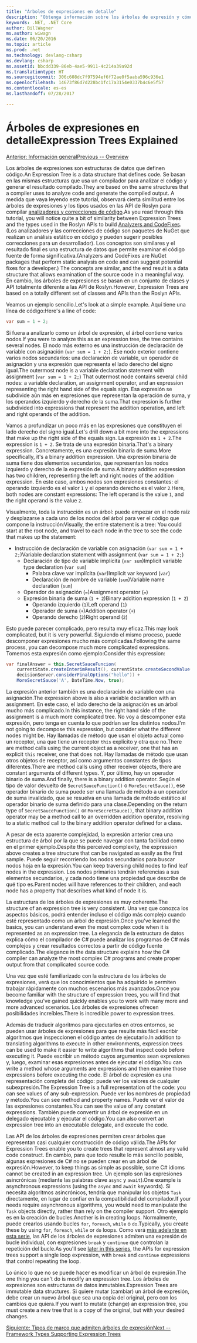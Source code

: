 ```yaml
---
title: "Árboles de expresiones en detalle"
description: "Obtenga información sobre los árboles de expresión y cómo son útiles en la traducción de algoritmos para la ejecución externa y la inspección de código antes de ejecutarlo."
keywords: .NET, .NET Core
author: BillWagner
ms.author: wiwagn
ms.date: 06/20/2016
ms.topic: article
ms.prod: .net
ms.technology: devlang-csharp
ms.devlang: csharp
ms.assetid: bbcdd339-86eb-4ae5-9911-4c214a39a92d
ms.translationtype: HT
ms.sourcegitcommit: 306c608dc7f97594ef6f72ae0f5aaba596c936e1
ms.openlocfilehash: 14673f86d7d228bc1fc17a3154e0337b4c6e5f57
ms.contentlocale: es-es
ms.lasthandoff: 07/28/2017

---
```


# <a name="expression-trees-explained"></a><span data-ttu-id="3596a-104">Árboles de expresiones en detalle</span><span class="sxs-lookup"><span data-stu-id="3596a-104">Expression Trees Explained</span></span>

[<span data-ttu-id="3596a-105">Anterior: Información general</span><span class="sxs-lookup"><span data-stu-id="3596a-105">Previous -- Overview</span></span>](expression-trees.md)

<span data-ttu-id="3596a-106">Los árboles de expresiones son estructuras de datos que definen código.</span><span class="sxs-lookup"><span data-stu-id="3596a-106">An Expression Tree is a data structure that defines code.</span></span> <span data-ttu-id="3596a-107">Se basan en las mismas estructuras que usa un compilador para analizar el código y generar el resultado compilado.</span><span class="sxs-lookup"><span data-stu-id="3596a-107">They are based on the same structures that a compiler uses to analyze code and generate the compiled output.</span></span> <span data-ttu-id="3596a-108">A medida que vaya leyendo este tutorial, observará cierta similitud entre los árboles de expresiones y los tipos usados en las API de Roslyn para compilar [analizadores y correcciones de código](https://github.com/dotnet/roslyn-analyzers).</span><span class="sxs-lookup"><span data-stu-id="3596a-108">As you read through this tutorial, you will notice quite a bit of similarity between Expression Trees and the types used in the Roslyn APIs to build [Analyzers and CodeFixes](https://github.com/dotnet/roslyn-analyzers).</span></span>
<span data-ttu-id="3596a-109">(Los analizadores y las correcciones de código son paquetes de NuGet que realizan un análisis estático en código y pueden sugerir posibles correcciones para un desarrollador). Los conceptos son similares y el resultado final es una estructura de datos que permite examinar el código fuente de forma significativa.</span><span class="sxs-lookup"><span data-stu-id="3596a-109">(Analyzers and CodeFixes are NuGet packages that perform static analysis on code and can suggest potential fixes for a developer.) The concepts are similar, and the end result is a data structure that allows examination of the source code in a meaningful way.</span></span> <span data-ttu-id="3596a-110">En cambio, los árboles de expresiones se basan en un conjunto de clases y API totalmente diferente a las API de Roslyn.</span><span class="sxs-lookup"><span data-stu-id="3596a-110">However, Expression Trees are based on a totally different set of classes and APIs than the Roslyn APIs.</span></span>
    
<span data-ttu-id="3596a-111">Veamos un ejemplo sencillo.</span><span class="sxs-lookup"><span data-stu-id="3596a-111">Let's look at a simple example.</span></span>
<span data-ttu-id="3596a-112">Aquí tiene una línea de código:</span><span class="sxs-lookup"><span data-stu-id="3596a-112">Here's a line of code:</span></span>
```csharp
var sum = 1 + 2;
```
<span data-ttu-id="3596a-113">Si fuera a analizarlo como un árbol de expresión, el árbol contiene varios nodos.</span><span class="sxs-lookup"><span data-stu-id="3596a-113">If you were to analyze this as an expression tree, the tree contains several nodes.</span></span>
<span data-ttu-id="3596a-114">El nodo más externo es una instrucción de declaración de variable con asignación (`var sum = 1 + 2;`). Ese nodo exterior contiene varios nodos secundarios: una declaración de variable, un operador de asignación y una expresión que representa el lado derecho del signo igual.</span><span class="sxs-lookup"><span data-stu-id="3596a-114">The outermost node is a variable declaration statement with assignment (`var sum = 1 + 2;`) That outermost node contains several child nodes: a variable declaration, an assignment operator, and an expression representing the right hand side of the equals sign.</span></span> <span data-ttu-id="3596a-115">Esa expresión se subdivide aún más en expresiones que representan la operación de suma, y los operandos izquierdo y derecho de la suma.</span><span class="sxs-lookup"><span data-stu-id="3596a-115">That expression is further subdivided into expressions that represent the addition operation, and left and right operands of the addition.</span></span>

<span data-ttu-id="3596a-116">Vamos a profundizar un poco más en las expresiones que constituyen el lado derecho del signo igual.</span><span class="sxs-lookup"><span data-stu-id="3596a-116">Let's drill down a bit more into the expressions that make up the right side of the equals sign.</span></span>
<span data-ttu-id="3596a-117">La expresión es `1 + 2`.</span><span class="sxs-lookup"><span data-stu-id="3596a-117">The expression is `1 + 2`.</span></span> <span data-ttu-id="3596a-118">Se trata de una expresión binaria.</span><span class="sxs-lookup"><span data-stu-id="3596a-118">That's a binary expression.</span></span> <span data-ttu-id="3596a-119">Concretamente, es una expresión binaria de suma.</span><span class="sxs-lookup"><span data-stu-id="3596a-119">More specifically, it's a binary addition expression.</span></span> <span data-ttu-id="3596a-120">Una expresión binaria de suma tiene dos elementos secundarios, que representan los nodos izquierdo y derecho de la expresión de suma.</span><span class="sxs-lookup"><span data-stu-id="3596a-120">A binary addition expression has two children, representing the left and right nodes of the addition expression.</span></span> <span data-ttu-id="3596a-121">En este caso, ambos nodos son expresiones constantes: el operando izquierdo es el valor `1` y el operando derecho es el valor `2`.</span><span class="sxs-lookup"><span data-stu-id="3596a-121">Here, both nodes are constant expressions: The left operand is the value `1`, and the right operand is the value `2`.</span></span>

<span data-ttu-id="3596a-122">Visualmente, toda la instrucción es un árbol: puede empezar en el nodo raíz y desplazarse a cada uno de los nodos del árbol para ver el código que compone la instrucción:</span><span class="sxs-lookup"><span data-stu-id="3596a-122">Visually, the entire statement is a tree: You could start at the root node, and travel to each node in the tree to see the code that makes up the statement:</span></span>

- <span data-ttu-id="3596a-123">Instrucción de declaración de variable con asignación (`var sum = 1 + 2;`)</span><span class="sxs-lookup"><span data-stu-id="3596a-123">Variable declaration statement with assignment (`var sum = 1 + 2;`)</span></span>
    * <span data-ttu-id="3596a-124">Declaración de tipo de variable implícita (`var sum`)</span><span class="sxs-lookup"><span data-stu-id="3596a-124">Implicit variable type declaration (`var sum`)</span></span>
        - <span data-ttu-id="3596a-125">Palabra clave var implícita (`var`)</span><span class="sxs-lookup"><span data-stu-id="3596a-125">Implicit var keyword (`var`)</span></span>
        - <span data-ttu-id="3596a-126">Declaración de nombre de variable (`sum`)</span><span class="sxs-lookup"><span data-stu-id="3596a-126">Variable name declaration (`sum`)</span></span>
    * <span data-ttu-id="3596a-127">Operador de asignación (`=`)</span><span class="sxs-lookup"><span data-stu-id="3596a-127">Assignment operator (`=`)</span></span>
    * <span data-ttu-id="3596a-128">Expresión binaria de suma (`1 + 2`)</span><span class="sxs-lookup"><span data-stu-id="3596a-128">Binary addition expression (`1 + 2`)</span></span>
        - <span data-ttu-id="3596a-129">Operando izquierdo (`1`)</span><span class="sxs-lookup"><span data-stu-id="3596a-129">Left operand (`1`)</span></span>
        - <span data-ttu-id="3596a-130">Operador de suma (`+`)</span><span class="sxs-lookup"><span data-stu-id="3596a-130">Addition operator (`+`)</span></span>
        - <span data-ttu-id="3596a-131">Operando derecho (`2`)</span><span class="sxs-lookup"><span data-stu-id="3596a-131">Right operand (`2`)</span></span>

<span data-ttu-id="3596a-132">Esto puede parecer complicado, pero resulta muy eficaz.</span><span class="sxs-lookup"><span data-stu-id="3596a-132">This may look complicated, but it is very powerful.</span></span> <span data-ttu-id="3596a-133">Siguiendo el mismo proceso, puede descomponer expresiones mucho más complicadas.</span><span class="sxs-lookup"><span data-stu-id="3596a-133">Following the same process, you can decompose much more complicated expressions.</span></span> <span data-ttu-id="3596a-134">Tomemos esta expresión como ejemplo:</span><span class="sxs-lookup"><span data-stu-id="3596a-134">Consider this expression:</span></span>
```csharp
var finalAnswer = this.SecretSauceFuncion(
    currentState.createInterimResult(), currentState.createSecondValue(1, 2),
    decisionServer.considerFinalOptions("hello")) +
    MoreSecretSauce('A', DateTime.Now, true);
```

<span data-ttu-id="3596a-135">La expresión anterior también es una declaración de variable con una asignación.</span><span class="sxs-lookup"><span data-stu-id="3596a-135">The expression above is also a variable declaration with an assignment.</span></span>
<span data-ttu-id="3596a-136">En este caso, el lado derecho de la asignación es un árbol mucho más complicado.</span><span class="sxs-lookup"><span data-stu-id="3596a-136">In this instance, the right hand side of the assignment is a much more complicated tree.</span></span>
<span data-ttu-id="3596a-137">No voy a descomponer esta expresión, pero tenga en cuenta lo que podrían ser los distintos nodos.</span><span class="sxs-lookup"><span data-stu-id="3596a-137">I'm not going to decompose this expression, but consider what the different nodes might be.</span></span> <span data-ttu-id="3596a-138">Hay llamadas de método que usan el objeto actual como un receptor, una que tiene un receptor `this` explícito y otra que no.</span><span class="sxs-lookup"><span data-stu-id="3596a-138">There are method calls using the current object as a receiver, one that has an explicit `this` receiver, one that does not.</span></span> <span data-ttu-id="3596a-139">Hay llamadas de método que usan otros objetos de receptor, así como argumentos constantes de tipos diferentes.</span><span class="sxs-lookup"><span data-stu-id="3596a-139">There are method calls using other receiver objects, there are constant arguments of different types.</span></span> <span data-ttu-id="3596a-140">Y, por último, hay un operador binario de suma.</span><span class="sxs-lookup"><span data-stu-id="3596a-140">And finally, there is a binary addition operator.</span></span> <span data-ttu-id="3596a-141">Según el tipo de valor devuelto de `SecretSauceFunction()` o `MoreSecretSauce()`, ese operador binario de suma puede ser una llamada de método a un operador de suma invalidado, que se resuelva en una llamada de método estático al operador binario de suma definido para una clase.</span><span class="sxs-lookup"><span data-stu-id="3596a-141">Depending on the return type of `SecretSauceFunction()` or `MoreSecretSauce()`, that binary addition operator may be a method call to an overridden addition operator, resolving to a static method call to the binary addition operator defined for a class.</span></span>

<span data-ttu-id="3596a-142">A pesar de esta aparente complejidad, la expresión anterior crea una estructura de árbol por la que se puede navegar con tanta facilidad como en el primer ejemplo.</span><span class="sxs-lookup"><span data-stu-id="3596a-142">Despite this perceived complexity, the expression above creates a tree structure that can be navigated as easily as the first sample.</span></span> <span data-ttu-id="3596a-143">Puede seguir recorriendo los nodos secundarios para buscar nodos hoja en la expresión.</span><span class="sxs-lookup"><span data-stu-id="3596a-143">You can keep traversing child nodes to find leaf nodes in the expression.</span></span> <span data-ttu-id="3596a-144">Los nodos primarios tendrán referencias a sus elementos secundarios, y cada nodo tiene una propiedad que describe de qué tipo es.</span><span class="sxs-lookup"><span data-stu-id="3596a-144">Parent nodes will have references to their children, and each node has a property that describes what kind of node it is.</span></span>

<span data-ttu-id="3596a-145">La estructura de los árboles de expresiones es muy coherente.</span><span class="sxs-lookup"><span data-stu-id="3596a-145">The structure of an expression tree is very consistent.</span></span> <span data-ttu-id="3596a-146">Una vez que conozca los aspectos básicos, podrá entender incluso el código más complejo cuando esté representado como un árbol de expresión.</span><span class="sxs-lookup"><span data-stu-id="3596a-146">Once you've learned the basics, you can understand even the most complex code when it is represented as an expression tree.</span></span> <span data-ttu-id="3596a-147">La elegancia de la estructura de datos explica cómo el compilador de C# puede analizar los programas de C# más complejos y crear resultados correctos a partir de código fuente complicado.</span><span class="sxs-lookup"><span data-stu-id="3596a-147">The elegance in the data structure explains how the C# compiler can analyze the most complex C# programs and create proper output from that complicated source code.</span></span>

<span data-ttu-id="3596a-148">Una vez que esté familiarizado con la estructura de los árboles de expresiones, verá que los conocimientos que ha adquirido le permiten trabajar rápidamente con muchos escenarios más avanzados.</span><span class="sxs-lookup"><span data-stu-id="3596a-148">Once you become familiar with the structure of expression trees, you will find that knowledge you've gained quickly enables you to work with many more and more advanced scenarios.</span></span> <span data-ttu-id="3596a-149">Los árboles de expresiones ofrecen posibilidades increíbles.</span><span class="sxs-lookup"><span data-stu-id="3596a-149">There is incredible power to expression trees.</span></span>

<span data-ttu-id="3596a-150">Además de traducir algoritmos para ejecutarlos en otros entornos, se pueden usar árboles de expresiones para que resulte más fácil escribir algoritmos que inspeccionen el código antes de ejecutarlo.</span><span class="sxs-lookup"><span data-stu-id="3596a-150">In addition to translating algorithms to execute in other environments, expression trees can be used to make it easier to write algorithms that inspect code before executing it.</span></span> <span data-ttu-id="3596a-151">Puede escribir un método cuyos argumentos sean expresiones y, luego, examinar esas expresiones antes de ejecutar el código.</span><span class="sxs-lookup"><span data-stu-id="3596a-151">You can write a method whose arguments are expressions and then examine those expressions before executing the code.</span></span> <span data-ttu-id="3596a-152">El árbol de expresión es una representación completa del código: puede ver los valores de cualquier subexpresión.</span><span class="sxs-lookup"><span data-stu-id="3596a-152">The Expression Tree is a full representation of the code: you can see values of any sub-expression.</span></span>
<span data-ttu-id="3596a-153">Puede ver los nombres de propiedad y método.</span><span class="sxs-lookup"><span data-stu-id="3596a-153">You can see method and property names.</span></span> <span data-ttu-id="3596a-154">Puede ver el valor de las expresiones constantes.</span><span class="sxs-lookup"><span data-stu-id="3596a-154">You can see the value of any constant expressions.</span></span>
<span data-ttu-id="3596a-155">También puede convertir un árbol de expresión en un delegado ejecutable y ejecutar el código.</span><span class="sxs-lookup"><span data-stu-id="3596a-155">You can also convert an expression tree into an executable delegate, and execute the code.</span></span>

<span data-ttu-id="3596a-156">Las API de los árboles de expresiones permiten crear árboles que representan casi cualquier construcción de código válida.</span><span class="sxs-lookup"><span data-stu-id="3596a-156">The APIs for Expression Trees enable you to create trees that represent almost any valid code construct.</span></span> <span data-ttu-id="3596a-157">En cambio, para que todo resulte lo más sencillo posible, algunas expresiones de C# no se pueden crear en un árbol de expresión.</span><span class="sxs-lookup"><span data-stu-id="3596a-157">However, to keep things as simple as possible, some C# idioms cannot be created in an expression tree.</span></span> <span data-ttu-id="3596a-158">Un ejemplo son las expresiones asincrónicas (mediante las palabras clave `async` y `await`).</span><span class="sxs-lookup"><span data-stu-id="3596a-158">One example is asynchronous expressions (using the `async` and `await` keywords).</span></span> <span data-ttu-id="3596a-159">Si necesita algoritmos asincrónicos, tendría que manipular los objetos `Task` directamente, en lugar de confiar en la compatibilidad del compilador.</span><span class="sxs-lookup"><span data-stu-id="3596a-159">If your needs require asynchronous algorithms, you would need to manipulate the `Task` objects directly, rather than rely on the compiler support.</span></span> <span data-ttu-id="3596a-160">Otro ejemplo es en la creación de bucles.</span><span class="sxs-lookup"><span data-stu-id="3596a-160">Another is in creating loops.</span></span> <span data-ttu-id="3596a-161">Normalmente, puede crearlos usando bucles `for`, `foreach`, `while` o `do`.</span><span class="sxs-lookup"><span data-stu-id="3596a-161">Typically, you create these by using `for`, `foreach`, `while` or `do` loops.</span></span> <span data-ttu-id="3596a-162">Como verá [más adelante en esta serie](expression-trees-building.md), las API de los árboles de expresiones admiten una expresión de bucle individual, con expresiones `break` y `continue` que controlan la repetición del bucle.</span><span class="sxs-lookup"><span data-stu-id="3596a-162">As you'll see [later in this series](expression-trees-building.md), the APIs for expression trees support a single loop expression, with `break` and `continue` expressions that control repeating the loop.</span></span>

<span data-ttu-id="3596a-163">Lo único lo que no se puede hacer es modificar un árbol de expresión.</span><span class="sxs-lookup"><span data-stu-id="3596a-163">The one thing you can't do is modify an expression tree.</span></span>  <span data-ttu-id="3596a-164">Los árboles de expresiones son estructuras de datos inmutables.</span><span class="sxs-lookup"><span data-stu-id="3596a-164">Expression Trees are immutable data structures.</span></span> <span data-ttu-id="3596a-165">Si quiere mutar (cambiar) un árbol de expresión, debe crear un nuevo árbol que sea una copia del original, pero con los cambios que quiera.</span><span class="sxs-lookup"><span data-stu-id="3596a-165">If you want to mutate (change) an expression tree, you must create a new tree that is a copy of the original, but with your desired changes.</span></span> 

[<span data-ttu-id="3596a-166">Siguiente: Tipos de marco que admiten árboles de expresión</span><span class="sxs-lookup"><span data-stu-id="3596a-166">Next -- Framework Types Supporting Expression Trees</span></span>](expression-classes.md)

